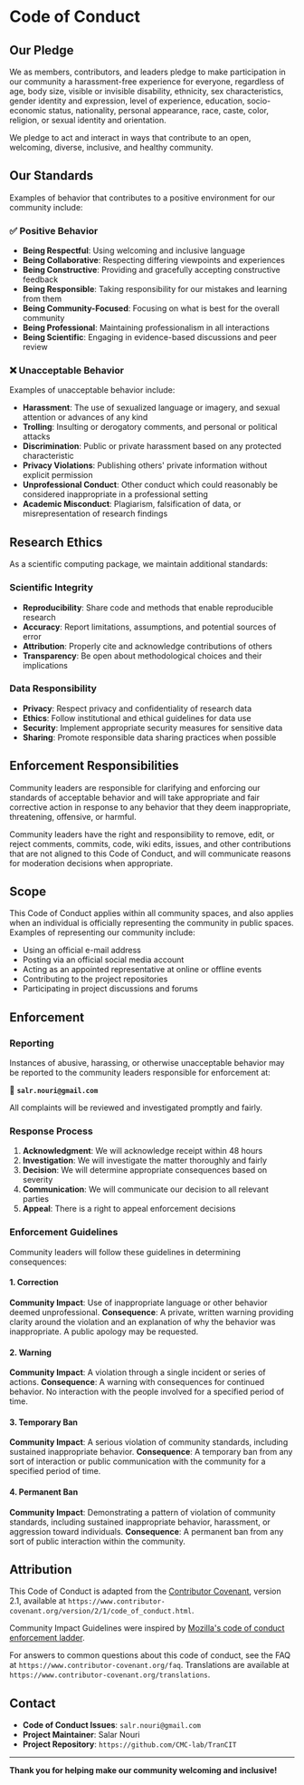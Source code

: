 # Code of Conduct

## Our Pledge

We as members, contributors, and leaders pledge to make participation in our community a harassment-free experience for everyone, regardless of age, body size, visible or invisible disability, ethnicity, sex characteristics, gender identity and expression, level of experience, education, socio-economic status, nationality, personal appearance, race, caste, color, religion, or sexual identity and orientation.

We pledge to act and interact in ways that contribute to an open, welcoming, diverse, inclusive, and healthy community.

## Our Standards

Examples of behavior that contributes to a positive environment for our community include:

### ✅ Positive Behavior

- **Being Respectful**: Using welcoming and inclusive language
- **Being Collaborative**: Respecting differing viewpoints and experiences
- **Being Constructive**: Providing and gracefully accepting constructive feedback
- **Being Responsible**: Taking responsibility for our mistakes and learning from them
- **Being Community-Focused**: Focusing on what is best for the overall community
- **Being Professional**: Maintaining professionalism in all interactions
- **Being Scientific**: Engaging in evidence-based discussions and peer review

### ❌ Unacceptable Behavior

Examples of unacceptable behavior include:

- **Harassment**: The use of sexualized language or imagery, and sexual attention or advances of any kind
- **Trolling**: Insulting or derogatory comments, and personal or political attacks
- **Discrimination**: Public or private harassment based on any protected characteristic
- **Privacy Violations**: Publishing others' private information without explicit permission
- **Unprofessional Conduct**: Other conduct which could reasonably be considered inappropriate in a professional setting
- **Academic Misconduct**: Plagiarism, falsification of data, or misrepresentation of research findings

## Research Ethics

As a scientific computing package, we maintain additional standards:

### Scientific Integrity

- **Reproducibility**: Share code and methods that enable reproducible research
- **Accuracy**: Report limitations, assumptions, and potential sources of error
- **Attribution**: Properly cite and acknowledge contributions of others
- **Transparency**: Be open about methodological choices and their implications

### Data Responsibility

- **Privacy**: Respect privacy and confidentiality of research data
- **Ethics**: Follow institutional and ethical guidelines for data use
- **Security**: Implement appropriate security measures for sensitive data
- **Sharing**: Promote responsible data sharing practices when possible

## Enforcement Responsibilities

Community leaders are responsible for clarifying and enforcing our standards of acceptable behavior and will take appropriate and fair corrective action in response to any behavior that they deem inappropriate, threatening, offensive, or harmful.

Community leaders have the right and responsibility to remove, edit, or reject comments, commits, code, wiki edits, issues, and other contributions that are not aligned to this Code of Conduct, and will communicate reasons for moderation decisions when appropriate.

## Scope

This Code of Conduct applies within all community spaces, and also applies when an individual is officially representing the community in public spaces. Examples of representing our community include:

- Using an official e-mail address
- Posting via an official social media account
- Acting as an appointed representative at online or offline events
- Contributing to the project repositories
- Participating in project discussions and forums

## Enforcement

### Reporting

Instances of abusive, harassing, or otherwise unacceptable behavior may be reported to the community leaders responsible for enforcement at:

📧 **`salr.nouri@gmail.com`**

All complaints will be reviewed and investigated promptly and fairly.

### Response Process

1. **Acknowledgment**: We will acknowledge receipt within 48 hours
2. **Investigation**: We will investigate the matter thoroughly and fairly
3. **Decision**: We will determine appropriate consequences based on severity
4. **Communication**: We will communicate our decision to all relevant parties
5. **Appeal**: There is a right to appeal enforcement decisions

### Enforcement Guidelines

Community leaders will follow these guidelines in determining consequences:

#### 1. Correction

**Community Impact**: Use of inappropriate language or other behavior deemed unprofessional.
**Consequence**: A private, written warning providing clarity around the violation and an explanation of why the behavior was inappropriate. A public apology may be requested.

#### 2. Warning

**Community Impact**: A violation through a single incident or series of actions.
**Consequence**: A warning with consequences for continued behavior. No interaction with the people involved for a specified period of time.

#### 3. Temporary Ban

**Community Impact**: A serious violation of community standards, including sustained inappropriate behavior.
**Consequence**: A temporary ban from any sort of interaction or public communication with the community for a specified period of time.

#### 4. Permanent Ban

**Community Impact**: Demonstrating a pattern of violation of community standards, including sustained inappropriate behavior, harassment, or aggression toward individuals.
**Consequence**: A permanent ban from any sort of public interaction within the community.

## Attribution

This Code of Conduct is adapted from the [Contributor Covenant](https://www.contributor-covenant.org), version 2.1, available at `https://www.contributor-covenant.org/version/2/1/code_of_conduct.html`.

Community Impact Guidelines were inspired by [Mozilla's code of conduct enforcement ladder](https://github.com/mozilla/diversity).

For answers to common questions about this code of conduct, see the FAQ at `https://www.contributor-covenant.org/faq`. Translations are available at `https://www.contributor-covenant.org/translations`.

## Contact

- **Code of Conduct Issues**: `salr.nouri@gmail.com`
- **Project Maintainer**: Salar Nouri
- **Project Repository**: `https://github.com/CMC-lab/TranCIT`

---

**Thank you for helping make our community welcoming and inclusive!**
